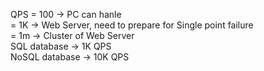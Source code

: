QPS = 100  -> PC can hanle  
= 1K -> Web Server, need to prepare for Single point failure   
= 1m -> Cluster of Web Server   
SQL database -> 1K QPS  
NoSQL database -> 10K QPS  
